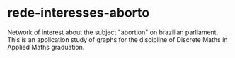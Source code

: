 # rede-interesses-aborto
Network of interest about the subject "abortion" on brazilian parliament. This is an application study of graphs for the discipline of Discrete Maths in Applied Maths graduation.
